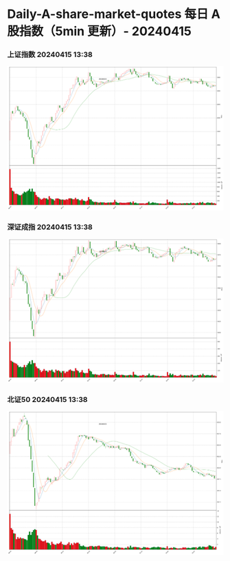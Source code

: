 
# Daily-A-share-market-quotes 每日 A 股指数（5min 更新）- 20240415

### 上证指数 20240415 13:38
![](./fig/2024/4/20240415-sh000001.png)

### 深证成指 20240415 13:38
![](./fig/2024/4/20240415-sz399001.png)

### 北证50 20240415 13:38
![](./fig/2024/4/20240415-bj899050.png)
